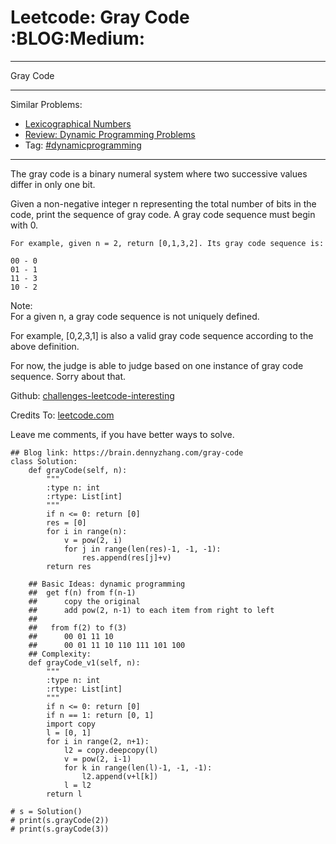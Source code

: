 # Leetcode: Gray Code     :BLOG:Medium:


---

Gray Code  

---

Similar Problems:  
-   [Lexicographical Numbers](https://brain.dennyzhang.com/lexicographical-numbers)
-   [Review: Dynamic Programming Problems](https://brain.dennyzhang.com/review-dynamicprogramming)
-   Tag: [#dynamicprogramming](https://brain.dennyzhang.com/tag/dynamicprogramming)

---

The gray code is a binary numeral system where two successive values differ in only one bit.  

Given a non-negative integer n representing the total number of bits in the code, print the sequence of gray code. A gray code sequence must begin with 0.  

    For example, given n = 2, return [0,1,3,2]. Its gray code sequence is:
    
    00 - 0
    01 - 1
    11 - 3
    10 - 2

Note:  
For a given n, a gray code sequence is not uniquely defined.  

For example, [0,2,3,1] is also a valid gray code sequence according to the above definition.  

For now, the judge is able to judge based on one instance of gray code sequence. Sorry about that.  

Github: [challenges-leetcode-interesting](https://github.com/DennyZhang/challenges-leetcode-interesting/tree/master/gray-code)  

Credits To: [leetcode.com](https://leetcode.com/problems/gray-code/description/)  

Leave me comments, if you have better ways to solve.  

    ## Blog link: https://brain.dennyzhang.com/gray-code
    class Solution:
        def grayCode(self, n):
            """
            :type n: int
            :rtype: List[int]
            """
            if n <= 0: return [0]
            res = [0]
            for i in range(n):
                v = pow(2, i)
                for j in range(len(res)-1, -1, -1):
                    res.append(res[j]+v)
            return res
    
        ## Basic Ideas: dynamic programming
        ##  get f(n) from f(n-1)
        ##      copy the original
        ##      add pow(2, n-1) to each item from right to left
        ##
        ##   from f(2) to f(3)
        ##      00 01 11 10
        ##      00 01 11 10 110 111 101 100
        ## Complexity:
        def grayCode_v1(self, n):
            """
            :type n: int
            :rtype: List[int]
            """
            if n <= 0: return [0]
            if n == 1: return [0, 1]
            import copy
            l = [0, 1]
            for i in range(2, n+1):
                l2 = copy.deepcopy(l)
                v = pow(2, i-1)
                for k in range(len(l)-1, -1, -1):
                    l2.append(v+l[k])
                l = l2
            return l
    
    # s = Solution()
    # print(s.grayCode(2))
    # print(s.grayCode(3))